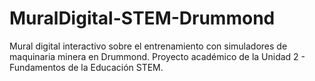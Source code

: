 # MuralDigital-STEM-Drummond
Mural digital interactivo sobre el entrenamiento con simuladores de maquinaria minera en Drummond. Proyecto académico de la Unidad 2 - Fundamentos de la Educación STEM.
